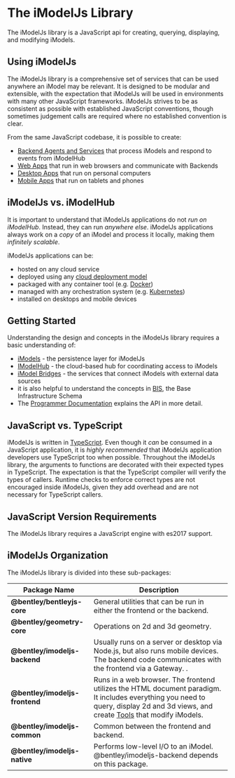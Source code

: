 # The iModelJs Library

The iModelJs library is a JavaScript api for creating, querying, displaying, and modifying iModels.

## Using iModelJs

The iModelJs library is a comprehensive set of services that can be used anywhere an iModel may be relevant.
It is designed to be modular and extensible, with the expectation that iModelJs will be used in environments with many
other JavaScript frameworks. iModelJs strives to be as consistent as possible with established JavaScript conventions,
though sometimes judgement calls are required where no established convention is clear.

From the same JavaScript codebase, it is possible to create:

* [Backend Agents and Services](./Backends) that process iModels and respond to events from iModelHub
* [Web Apps](./WebApps) that run in web browsers and communicate with Backends
* [Desktop Apps](./DesktopApps) that run on personal computers
* [Mobile Apps](./MobileApps) that run on tablets and phones

## iModelJs vs. iModelHub

It is important to understand that iModelJs applications do not *run on iModelHub*. Instead, they can run *anywhere else*. iModelJs applications always work on a *copy* of an iModel and process it locally, making them *infinitely scalable*.

iModelJs applications can be:

* hosted on any cloud service
* deployed using any [cloud deployment model](https://en.wikipedia.org/wiki/Cloud_computing#Deployment_models)
* packaged with any container tool (e.g. [Docker](https://www.docker.com/))
* managed with any orchestration system (e.g. [Kubernetes](https://kubernetes.io/))
* installed on desktops and mobile devices

## Getting Started

Understanding the design and concepts in the iModelJs library requires a basic understanding of:

* [iModels](./iModels) - the persistence layer for iModelJs
* [IModelHub](./IModelHub) - the cloud-based hub for coordinating access to iModels
* [iModel Bridges](./IModelBridges) - the services that connect iModels with external data sources
* it is also helpful to understand the concepts in [BIS](./BisCore), the Base Infrastructure Schema
* The [Programmer Documentation](../../learning/learning/index) explains the API in more detail.

## JavaScript vs. TypeScript

iModelJs is written in [TypeScript](https://www.typescriptlang.org/). Even though it *can* be consumed in a JavaScript application, it is *highly recommended* that iModelJs application developers use TypeScript too when possible. Throughout the iModelJs library, the arguments to functions are decorated with their expected types in TypeScript. The expectation is that the TypeScript compiler will verify the types of callers. Runtime checks to enforce correct types are not encouraged inside iModelJs, given they add overhead and are not necessary for TypeScript callers.

## JavaScript Version Requirements

The iModelJs library requires a JavaScript engine with es2017 support.

## iModelJs Organization

The iModelJs library is divided into these sub-packages:

|Package Name|Description
|--|--
|**@bentley/bentleyjs-core**|General utilities that can be run in either the frontend or the backend.
|**@bentley/geometry-core**|Operations on 2d and 3d geometry.
|**@bentley/imodeljs-backend** |Usually runs on a server or desktop via Node.js, but also runs mobile devices. The backend code communicates with the frontend via a Gateway. .
|**@bentley/imodeljs-frontend**|Runs in a web browser. The frontend utilizes the HTML document paradigm. It includes everything you need to query, display 2d and 3d views, and create [Tools](../../learning/frontend/Tool) that modify iModels.
|**@bentley/imodeljs-common** |Common between the frontend and backend.
|**@bentley/imodeljs-native**|Performs low-level I/O to an iModel. @bentley/imodeljs-backend depends on this package.
